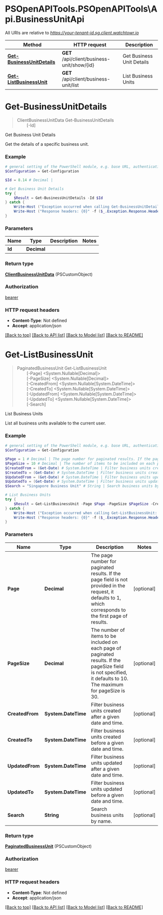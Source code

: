 # PSOpenAPITools.PSOpenAPITools\Api.BusinessUnitApi

All URIs are relative to *https://your-tenant-id.sg.client.watchtowr.io*

Method | HTTP request | Description
------------- | ------------- | -------------
[**Get-BusinessUnitDetails**](BusinessUnitApi.md#Get-BusinessUnitDetails) | **GET** /api/client/business-unit/show/{id} | Get Business Unit Details
[**Get-ListBusinessUnit**](BusinessUnitApi.md#Get-ListBusinessUnit) | **GET** /api/client/business-unit/list | List Business Units


<a id="Get-BusinessUnitDetails"></a>
# **Get-BusinessUnitDetails**
> ClientBusinessUnitData Get-BusinessUnitDetails<br>
> &nbsp;&nbsp;&nbsp;&nbsp;&nbsp;&nbsp;&nbsp;&nbsp;[-Id] <Decimal><br>

Get Business Unit Details

Get the details of a specific business unit.

### Example
```powershell
# general setting of the PowerShell module, e.g. base URL, authentication, etc
$Configuration = Get-Configuration

$Id = 8.14 # Decimal | 

# Get Business Unit Details
try {
    $Result = Get-BusinessUnitDetails -Id $Id
} catch {
    Write-Host ("Exception occurred when calling Get-BusinessUnitDetails: {0}" -f ($_.ErrorDetails | ConvertFrom-Json))
    Write-Host ("Response headers: {0}" -f ($_.Exception.Response.Headers | ConvertTo-Json))
}
```

### Parameters

Name | Type | Description  | Notes
------------- | ------------- | ------------- | -------------
 **Id** | **Decimal**|  | 

### Return type

[**ClientBusinessUnitData**](ClientBusinessUnitData.md) (PSCustomObject)

### Authorization

[bearer](../README.md#bearer)

### HTTP request headers

 - **Content-Type**: Not defined
 - **Accept**: application/json

[[Back to top]](#) [[Back to API list]](../README.md#documentation-for-api-endpoints) [[Back to Model list]](../README.md#documentation-for-models) [[Back to README]](../README.md)

<a id="Get-ListBusinessUnit"></a>
# **Get-ListBusinessUnit**
> PaginatedBusinessUnit Get-ListBusinessUnit<br>
> &nbsp;&nbsp;&nbsp;&nbsp;&nbsp;&nbsp;&nbsp;&nbsp;[-Page] <System.Nullable[Decimal]><br>
> &nbsp;&nbsp;&nbsp;&nbsp;&nbsp;&nbsp;&nbsp;&nbsp;[-PageSize] <System.Nullable[Decimal]><br>
> &nbsp;&nbsp;&nbsp;&nbsp;&nbsp;&nbsp;&nbsp;&nbsp;[-CreatedFrom] <System.Nullable[System.DateTime]><br>
> &nbsp;&nbsp;&nbsp;&nbsp;&nbsp;&nbsp;&nbsp;&nbsp;[-CreatedTo] <System.Nullable[System.DateTime]><br>
> &nbsp;&nbsp;&nbsp;&nbsp;&nbsp;&nbsp;&nbsp;&nbsp;[-UpdatedFrom] <System.Nullable[System.DateTime]><br>
> &nbsp;&nbsp;&nbsp;&nbsp;&nbsp;&nbsp;&nbsp;&nbsp;[-UpdatedTo] <System.Nullable[System.DateTime]><br>
> &nbsp;&nbsp;&nbsp;&nbsp;&nbsp;&nbsp;&nbsp;&nbsp;[-Search] <String><br>

List Business Units

List all business units available to the current user.

### Example
```powershell
# general setting of the PowerShell module, e.g. base URL, authentication, etc
$Configuration = Get-Configuration

$Page = 1 # Decimal | The page number for paginated results. If the page field is not provided in the request, it defaults to 1, which corresponds to the first page of results. (optional)
$PageSize = 10 # Decimal | The number of items to be included on each page of paginated results. If the pageSize field is not specified, it defaults to 10. The maximum for pageSize is 30. (optional)
$CreatedFrom = (Get-Date) # System.DateTime | Filter business units created after a given date and time. (optional)
$CreatedTo = (Get-Date) # System.DateTime | Filter business units created before a given date and time. (optional)
$UpdatedFrom = (Get-Date) # System.DateTime | Filter business units updated after a given date and time. (optional)
$UpdatedTo = (Get-Date) # System.DateTime | Filter business units updated before a given date and time. (optional)
$Search = "Singapore Business Unit" # String | Search business units by name. (optional)

# List Business Units
try {
    $Result = Get-ListBusinessUnit -Page $Page -PageSize $PageSize -CreatedFrom $CreatedFrom -CreatedTo $CreatedTo -UpdatedFrom $UpdatedFrom -UpdatedTo $UpdatedTo -Search $Search
} catch {
    Write-Host ("Exception occurred when calling Get-ListBusinessUnit: {0}" -f ($_.ErrorDetails | ConvertFrom-Json))
    Write-Host ("Response headers: {0}" -f ($_.Exception.Response.Headers | ConvertTo-Json))
}
```

### Parameters

Name | Type | Description  | Notes
------------- | ------------- | ------------- | -------------
 **Page** | **Decimal**| The page number for paginated results. If the page field is not provided in the request, it defaults to 1, which corresponds to the first page of results. | [optional] 
 **PageSize** | **Decimal**| The number of items to be included on each page of paginated results. If the pageSize field is not specified, it defaults to 10. The maximum for pageSize is 30. | [optional] 
 **CreatedFrom** | **System.DateTime**| Filter business units created after a given date and time. | [optional] 
 **CreatedTo** | **System.DateTime**| Filter business units created before a given date and time. | [optional] 
 **UpdatedFrom** | **System.DateTime**| Filter business units updated after a given date and time. | [optional] 
 **UpdatedTo** | **System.DateTime**| Filter business units updated before a given date and time. | [optional] 
 **Search** | **String**| Search business units by name. | [optional] 

### Return type

[**PaginatedBusinessUnit**](PaginatedBusinessUnit.md) (PSCustomObject)

### Authorization

[bearer](../README.md#bearer)

### HTTP request headers

 - **Content-Type**: Not defined
 - **Accept**: application/json

[[Back to top]](#) [[Back to API list]](../README.md#documentation-for-api-endpoints) [[Back to Model list]](../README.md#documentation-for-models) [[Back to README]](../README.md)

